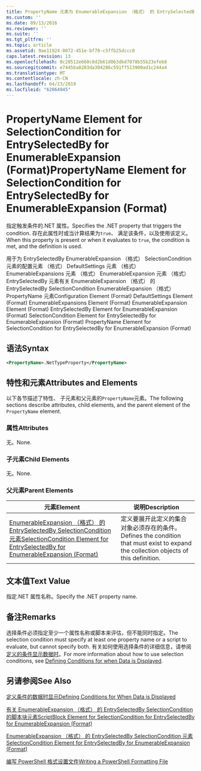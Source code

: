 ```yaml
---
title: PropertyName 元素为 EnumerableExpansion （格式） 的 EntrySelectedBy SelectionCondition |Microsoft Docs
ms.custom: ''
ms.date: 09/13/2016
ms.reviewer: ''
ms.suite: ''
ms.tgt_pltfrm: ''
ms.topic: article
ms.assetid: 9ae11924-0072-451e-bf70-c5ffb25dccc0
caps.latest.revision: 13
ms.openlocfilehash: 0c20512e660c8d2b61d063dbd7078b55b23efeb8
ms.sourcegitcommit: e7445ba8203da304286c591ff513900ad1c244a4
ms.translationtype: MT
ms.contentlocale: zh-CN
ms.lasthandoff: 04/23/2019
ms.locfileid: "62064945"
---
```

# <a name="propertyname-element-for-selectioncondition-for-entryselectedby-for-enumerableexpansion-format"></a><span data-ttu-id="aefa8-102">PropertyName Element for SelectionCondition for EntrySelectedBy for EnumerableExpansion (Format)</span><span class="sxs-lookup"><span data-stu-id="aefa8-102">PropertyName Element for SelectionCondition for EntrySelectedBy for EnumerableExpansion (Format)</span></span>

<span data-ttu-id="aefa8-103">指定触发条件的.NET 属性。</span><span class="sxs-lookup"><span data-stu-id="aefa8-103">Specifies the .NET property that triggers the condition.</span></span> <span data-ttu-id="aefa8-104">存在此属性时或当计算结果为`true`、 满足该条件，以及使用该定义。</span><span class="sxs-lookup"><span data-stu-id="aefa8-104">When this property is present or when it evaluates to `true`, the condition is met, and the definition is used.</span></span>

<span data-ttu-id="aefa8-105">用于为 EntrySelectedBy EnumerableExpansion （格式） SelectionCondition 元素的配置元素 （格式） DefaultSettings 元素 （格式） EnumerableExpansions 元素 （格式） EnumerableExpansion 元素 （格式） EntrySelectedBy 元素有关 EnumerableExpansion （格式） 的 EntrySelectedBy SelectionCondition EnumerableExpansion （格式） PropertyName 元素</span><span class="sxs-lookup"><span data-stu-id="aefa8-105">Configuration Element (Format) DefaultSettings Element (Format) EnumerableExpansions Element (Format) EnumerableExpansion Element (Format) EntrySelectedBy Element for EnumerableExpansion (Format) SelectionCondition Element for EntrySelectedBy for EnumerableExpansion (Format) PropertyName Element for SelectionCondition for EntrySelectedBy for EnumerableExpansion (Format)</span></span>

## <a name="syntax"></a><span data-ttu-id="aefa8-106">语法</span><span class="sxs-lookup"><span data-stu-id="aefa8-106">Syntax</span></span>

```xml
<PropertyName>.NetTypeProperty</PropertyName>
```

## <a name="attributes-and-elements"></a><span data-ttu-id="aefa8-107">特性和元素</span><span class="sxs-lookup"><span data-stu-id="aefa8-107">Attributes and Elements</span></span>

<span data-ttu-id="aefa8-108">以下各节描述了特性、 子元素和父元素的`PropertyName`元素。</span><span class="sxs-lookup"><span data-stu-id="aefa8-108">The following sections describe attributes, child elements, and the parent element of the `PropertyName` element.</span></span>

### <a name="attributes"></a><span data-ttu-id="aefa8-109">属性</span><span class="sxs-lookup"><span data-stu-id="aefa8-109">Attributes</span></span>

<span data-ttu-id="aefa8-110">无。</span><span class="sxs-lookup"><span data-stu-id="aefa8-110">None.</span></span>

### <a name="child-elements"></a><span data-ttu-id="aefa8-111">子元素</span><span class="sxs-lookup"><span data-stu-id="aefa8-111">Child Elements</span></span>

<span data-ttu-id="aefa8-112">无。</span><span class="sxs-lookup"><span data-stu-id="aefa8-112">None.</span></span>

### <a name="parent-elements"></a><span data-ttu-id="aefa8-113">父元素</span><span class="sxs-lookup"><span data-stu-id="aefa8-113">Parent Elements</span></span>

|<span data-ttu-id="aefa8-114">元素</span><span class="sxs-lookup"><span data-stu-id="aefa8-114">Element</span></span>|<span data-ttu-id="aefa8-115">说明</span><span class="sxs-lookup"><span data-stu-id="aefa8-115">Description</span></span>|
|-------------|-----------------|
|[<span data-ttu-id="aefa8-116">EnumerableExpansion （格式） 的 EntrySelectedBy SelectionCondition 元素</span><span class="sxs-lookup"><span data-stu-id="aefa8-116">SelectionCondition Element for EntrySelectedBy for EnumerableExpansion (Format)</span></span>](./selectioncondition-element-for-entryselectedby-for-enumerableexpansion-format.md)|<span data-ttu-id="aefa8-117">定义要展开此定义的集合对象必须存在的条件。</span><span class="sxs-lookup"><span data-stu-id="aefa8-117">Defines the condition that must exist to expand the collection objects of this definition.</span></span>|

## <a name="text-value"></a><span data-ttu-id="aefa8-118">文本值</span><span class="sxs-lookup"><span data-stu-id="aefa8-118">Text Value</span></span>

<span data-ttu-id="aefa8-119">指定.NET 属性名称。</span><span class="sxs-lookup"><span data-stu-id="aefa8-119">Specify the .NET property name.</span></span>

## <a name="remarks"></a><span data-ttu-id="aefa8-120">备注</span><span class="sxs-lookup"><span data-stu-id="aefa8-120">Remarks</span></span>

<span data-ttu-id="aefa8-121">选择条件必须指定至少一个属性名称或脚本来评估，但不能同时指定。</span><span class="sxs-lookup"><span data-stu-id="aefa8-121">The selection condition must specify at least one property name or a script to evaluate, but cannot specify both.</span></span> <span data-ttu-id="aefa8-122">有关如何使用选择条件的详细信息，请参阅[定义的条件显示数据时](./defining-conditions-for-displaying-data.md)。</span><span class="sxs-lookup"><span data-stu-id="aefa8-122">For more information about how to use selection conditions, see [Defining Conditions for when Data is Displayed](./defining-conditions-for-displaying-data.md).</span></span>

## <a name="see-also"></a><span data-ttu-id="aefa8-123">另请参阅</span><span class="sxs-lookup"><span data-stu-id="aefa8-123">See Also</span></span>

[<span data-ttu-id="aefa8-124">定义条件的数据时显示</span><span class="sxs-lookup"><span data-stu-id="aefa8-124">Defining Conditions for When Data is Displayed</span></span>](./defining-conditions-for-displaying-data.md)

[<span data-ttu-id="aefa8-125">有关 EnumerableExpansion （格式） 的 EntrySelectedBy SelectionCondition 的脚本块元素</span><span class="sxs-lookup"><span data-stu-id="aefa8-125">ScriptBlock Element for SelectionCondition for EntrySelectedBy for EnumerableExpansion (Format)</span></span>](./scriptblock-element-for-selectioncondition-for-entryselectedby-for-enumerableexpansion-format.md)

[<span data-ttu-id="aefa8-126">EnumerableExpansion （格式） 的 EntrySelectedBy SelectionCondition 元素</span><span class="sxs-lookup"><span data-stu-id="aefa8-126">SelectionCondition Element for EntrySelectedBy for EnumerableExpansion (Format)</span></span>](./selectioncondition-element-for-entryselectedby-for-enumerableexpansion-format.md)

[<span data-ttu-id="aefa8-127">编写 PowerShell 格式设置文件</span><span class="sxs-lookup"><span data-stu-id="aefa8-127">Writing a PowerShell Formatting File</span></span>](./writing-a-powershell-formatting-file.md)

